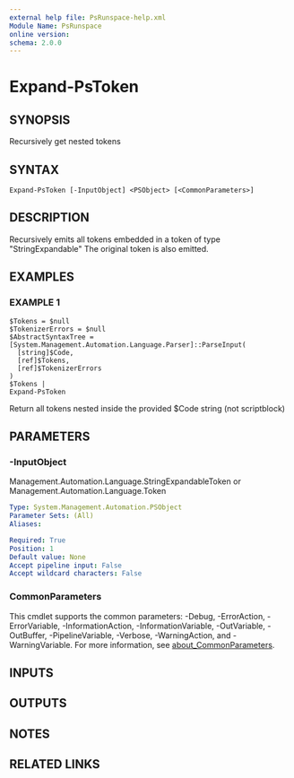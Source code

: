 ```yaml
---
external help file: PsRunspace-help.xml
Module Name: PsRunspace
online version:
schema: 2.0.0
---
```


# Expand-PsToken

## SYNOPSIS
Recursively get nested tokens

## SYNTAX

```
Expand-PsToken [-InputObject] <PSObject> [<CommonParameters>]
```

## DESCRIPTION
Recursively emits all tokens embedded in a token of type "StringExpandable"
The original token is also emitted.

## EXAMPLES

### EXAMPLE 1
```
$Tokens = $null
$TokenizerErrors = $null
$AbstractSyntaxTree = [System.Management.Automation.Language.Parser]::ParseInput(
  [string]$Code,
  [ref]$Tokens,
  [ref]$TokenizerErrors
)
$Tokens |
Expand-PsToken
```

Return all tokens nested inside the provided $Code string (not scriptblock)

## PARAMETERS

### -InputObject
Management.Automation.Language.StringExpandableToken or
Management.Automation.Language.Token

```yaml
Type: System.Management.Automation.PSObject
Parameter Sets: (All)
Aliases:

Required: True
Position: 1
Default value: None
Accept pipeline input: False
Accept wildcard characters: False
```

### CommonParameters
This cmdlet supports the common parameters: -Debug, -ErrorAction, -ErrorVariable, -InformationAction, -InformationVariable, -OutVariable, -OutBuffer, -PipelineVariable, -Verbose, -WarningAction, and -WarningVariable. For more information, see [about_CommonParameters](http://go.microsoft.com/fwlink/?LinkID=113216).

## INPUTS

## OUTPUTS

## NOTES

## RELATED LINKS
